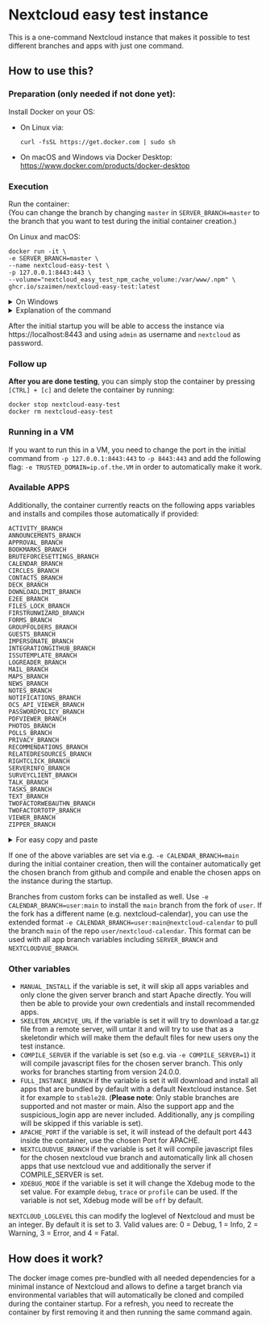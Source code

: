 # Nextcloud easy test instance
This is a one-command Nextcloud instance that makes it possible to test different branches and apps with just one command.

## How to use this?

### Preparation (only needed if not done yet):
Install Docker on your OS:
- On Linux via:
    ```shell
    curl -fsSL https://get.docker.com | sudo sh
    ```
- On macOS and Windows via Docker Desktop:
https://www.docker.com/products/docker-desktop 

### Execution
Run the container:  
(You can change the branch by changing `master` in `SERVER_BRANCH=master` to the branch that you want to test during the initial container creation.)

On Linux and macOS:
```
docker run -it \
-e SERVER_BRANCH=master \
--name nextcloud-easy-test \
-p 127.0.0.1:8443:443 \
--volume="nextcloud_easy_test_npm_cache_volume:/var/www/.npm" \
ghcr.io/szaimen/nextcloud-easy-test:latest
```

<details>
<summary>On Windows</summary>

```
docker run -it ^
-e SERVER_BRANCH=master ^
--name nextcloud-easy-test ^
-p 127.0.0.1:8443:443 ^
--volume="nextcloud_easy_test_npm_cache_volume:/var/www/.npm" ^
ghcr.io/szaimen/nextcloud-easy-test:latest
```

</details>

<details>
<summary>Explanation of the command</summary>

`docker run -it`  
This command creates a new docker container.

`-e SERVER_BRANCH=master`  
This inserts the environment variable `SERVER_BRANCH` into the container and sets it to the value `master`. 

`--name nextcloud-easy-test`  
This gives the container a distinct name `nextcloud-easy-test` so that you are able to easily run other docker commands on the container.

`-p 127.0.0.1:8443:443`  
This makes the container listen on `localhost` and maps the host port `8443` to the container port `443` so that you are able to access the container by opening https://localhost:8443.

`--volume="nextcloud_easy_test_npm_cache_volume:/var/www/.npm"`
This stores the npm cache in a docker volume so that compiling apps takes less time from the second time. You can clean it with `sudo docker volume rm nextcloud_easy_test_npm_cache_volume`.

`ghcr.io/szaimen/nextcloud-easy-test:latest`  
This is the image name that you will use as base for the container. `latest` is the tag that will be used.

---

</details>

After the initial startup you will be able to access the instance via https://localhost:8443 and using `admin` as username and `nextcloud` as password.

### Follow up

**After you are done testing**, you can simply stop the container by pressing `[CTRL] + [c]` and delete the container by running:
```
docker stop nextcloud-easy-test
docker rm nextcloud-easy-test
```

### Running in a VM
If you want to run this in a VM, you need to change the port in the initial command from `-p 127.0.0.1:8443:443` to `-p 8443:443` and add the following flag: `-e TRUSTED_DOMAIN=ip.of.the.VM` in order to automatically make it work.

### Available APPS
Additionally, the container currently reacts on the following apps variables and installs and compiles those automatically if provided:
```
ACTIVITY_BRANCH
ANNOUNCEMENTS_BRANCH
APPROVAL_BRANCH
BOOKMARKS_BRANCH
BRUTEFORCESETTINGS_BRANCH
CALENDAR_BRANCH
CIRCLES_BRANCH
CONTACTS_BRANCH
DECK_BRANCH
DOWNLOADLIMIT_BRANCH
E2EE_BRANCH
FILES_LOCK_BRANCH
FIRSTRUNWIZARD_BRANCH
FORMS_BRANCH
GROUPFOLDERS_BRANCH
GUESTS_BRANCH
IMPERSONATE_BRANCH
INTEGRATIONGITHUB_BRANCH
ISSUTEMPLATE_BRANCH
LOGREADER_BRANCH
MAIL_BRANCH
MAPS_BRANCH
NEWS_BRANCH
NOTES_BRANCH
NOTIFICATIONS_BRANCH
OCS_API_VIEWER_BRANCH
PASSWORDPOLICY_BRANCH
PDFVIEWER_BRANCH
PHOTOS_BRANCH
POLLS_BRANCH
PRIVACY_BRANCH
RECOMMENDATIONS_BRANCH
RELATEDRESOURCES_BRANCH
RIGHTCLICK_BRANCH
SERVERINFO_BRANCH
SURVEYCLIENT_BRANCH
TALK_BRANCH
TASKS_BRANCH
TEXT_BRANCH
TWOFACTORWEBAUTHN_BRANCH
TWOFACTORTOTP_BRANCH
VIEWER_BRANCH
ZIPPER_BRANCH
```

<details>
<summary>For easy copy and paste</summary>

```
-e ACTIVITY_BRANCH=master \
-e ANNOUNCEMENTS_BRANCH=master \
-e APPROVAL_BRANCH=main \
-e BOOKMARKS_BRANCH=master \
-e BRUTEFORCESETTINGS_BRANCH=master \
-e CALENDAR_BRANCH=main \
-e CIRCLES_BRANCH=master \
-e CONTACTS_BRANCH=main \
-e DECK_BRANCH=main \
-e DOWNLOADLIMIT_BRANCH=master \
-e E2EE_BRANCH=master \
-e FILES_LOCK_BRANCH=main \
-e FIRSTRUNWIZARD_BRANCH=master \
-e FORMS_BRANCH=main \
-e GROUPFOLDERS_BRANCH=master \
-e GUESTS_BRANCH=master \
-e IMPERSONATE_BRANCH=master \
-e INTEGRATIONGITHUB_BRANCH=main \
-e ISSUTEMPLATE_BRANCH=master \
-e LOGREADER_BRANCH=master \
-e MAIL_BRANCH=main \
-e MAPS_BRANCH=master \
-e NEWS_BRANCH=master \
-e NOTES_BRANCH=main \
-e NOTIFICATIONS_BRANCH=master \
-e OCS_API_VIEWER_BRANCH=main \
-e PASSWORDPOLICY_BRANCH=master \
-e PDFVIEWER_BRANCH=master \
-e PHOTOS_BRANCH=master \
-e POLLS_BRANCH=master \
-e PRIVACY_BRANCH=master \
-e RECOMMENDATIONS_BRANCH=master \
-e RELATEDRESOURCES_BRANCH=master \
-e RIGHTCLICK_BRANCH=master \
-e SERVERINFO_BRANCH=master \
-e SURVEYCLIENT_BRANCH=master \
-e TALK_BRANCH=main \
-e TASKS_BRANCH=master \
-e TEXT_BRANCH=main \
-e TWOFACTORWEBAUTHN_BRANCH=main \
-e TWOFACTORTOTP_BRANCH=master \
-e VIEWER_BRANCH=master \
-e ZIPPER_BRANCH=main \
```

</details>

If one of the above variables are set via e.g. `-e CALENDAR_BRANCH=main` during the initial container creation, then will the container automatically get the chosen branch from github and compile and enable the chosen apps on the instance during the startup.

Branches from custom forks can be installed as well. Use `-e CALENDAR_BRANCH=user:main` to install the `main` branch from the fork of `user`. If the fork has a different name (e.g. nextcloud-calendar), you can use the extended format `-e CALENDAR_BRANCH=user:main@nextcloud-calendar` to pull the branch `main` of the repo `user/nextcloud-calendar`. This format can be used with all app branch variables including `SERVER_BRANCH` and `NEXTCLOUDVUE_BRANCH`.

### Other variables
- `MANUAL_INSTALL` if the variable is set, it will skip all apps variables and only clone the given server branch and start Apache directly. You will then be able to provide your own credentials and install recommended apps.
- `SKELETON_ARCHIVE_URL` if the variable is set it will try to download a tar.gz file from a remote server, will untar it and will try to use that as a skeletondir which will make them the default files for new users ony the test instance.
- `COMPILE_SERVER` if the variable is set (so e.g. via `-e COMPILE_SERVER=1`) it will compile javascript files for the chosen server branch. This only works for branches starting from version 24.0.0.
- `FULL_INSTANCE_BRANCH` if the variable is set it will download and install all apps that are bundled by default with a default Nextcloud instance. Set it for example to `stable28`. (**Please note**: Only stable branches are supported and not master or main. Also the support app and the suspicious_login app are never included. Additionally, any js compiling will be skipped if this variable is set).
- `APACHE_PORT` if the variable is set, it will instead of the default port 443 inside the container, use the chosen Port for APACHE.
- `NEXTCLOUDVUE_BRANCH` if the variable is set it will compile javascript files for the chosen nextcloud vue branch and automatically link all chosen apps that use nextcloud vue and additionally the server if COMPILE_SERVER is set.
- `XDEBUG_MODE` if the variable is set it will change the Xdebug mode to the set value. For example `debug`, `trace` or `profile` can be used. If the variable is not set, Xdebug mode will be `off` by default.

`NEXTCLOUD_LOGLEVEL` this can modify the loglevel of Nextcloud and must be an integer. By default it is set to 3. Valid values are: 0 = Debug, 1 = Info, 2 = Warning, 3 = Error, and 4 = Fatal.

## How does it work?
The docker image comes pre-bundled with all needed dependencies for a minimal instance of Nextcloud and allows to define a target branch via environmental variables that will automatically be cloned and compiled during the container startup. For a refresh, you need to recreate the container by first removing it and then running the same command again.
